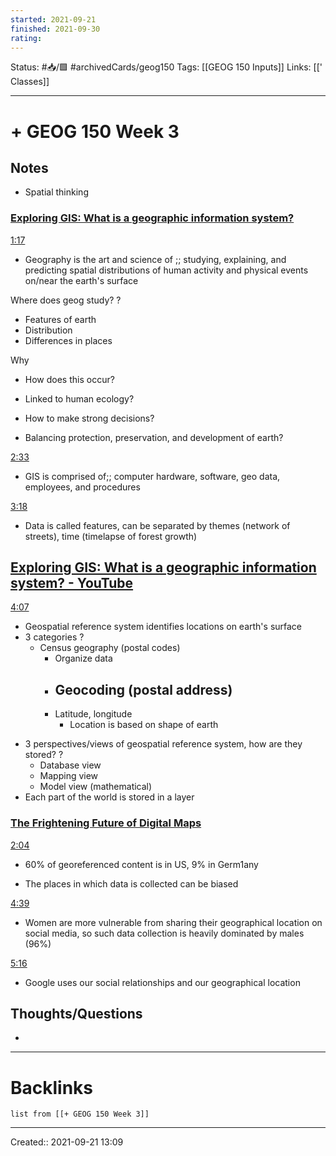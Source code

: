 ```yaml
---
started: 2021-09-21 
finished: 2021-09-30
rating:
---
```

Status: #📥/🟩  #archivedCards/geog150
Tags: [[GEOG 150 Inputs]] 
Links: [[' Classes]]
___
# + GEOG 150 Week 3

## Notes
- Spatial thinking
### [Exploring GIS: What is a geographic information system?](https://www.youtube.com/watch?v=0UmTdJNW9EI&t=31s&ab_channel=GISVideosTV)
[1:17](https://youtu.be/0UmTdJNW9EI?t=77)

- Geography is the art and science of ;; studying, explaining, and predicting spatial distributions of human activity and physical events on/near the earth's surface
<!--SR:!2021-12-07,4,170-->

Where does geog study?
?
- Features of earth
- Distribution
- Differences in places
<!--SR:!2021-12-05,2,130-->

Why
- How does this occur?
- Linked to human ecology?

- How to make strong decisions?
- Balancing protection, preservation, and development of earth?


[2:33](https://youtu.be/0UmTdJNW9EI?t=153)
- GIS is comprised of;; computer hardware, software, geo data, employees, and procedures
<!--SR:!2021-12-06,8,153-->

[3:18](https://youtu.be/0UmTdJNW9EI?t=198)
- Data is called features, can be separated by themes (network of streets), time (timelapse of forest growth)

[Exploring GIS: What is a geographic information system? - YouTube](https://www.youtube.com/watch?v=0UmTdJNW9EI&t=31s&ab_channel=GISVideosTV)
- 

[4:07](https://youtu.be/0UmTdJNW9EI?t=247)
- Geospatial reference system identifies locations on earth's surface
- 3 categories
?
  - Census geography (postal codes)
	  - Organize data
	- Geocoding (postal address)
		- 
	- Latitude, longitude
		- Location is based on shape of earth
<!--SR:!2021-12-07,9,130-->

- 3 perspectives/views of geospatial reference system, how are they stored?
?
  - Database view
  - Mapping view
  - Model view (mathematical)
- Each part of the world is stored in a layer
<!--SR:!2021-12-07,4,170-->

### [The Frightening Future of Digital Maps](https://www.youtube.com/watch?v=VhLrEAgeMs4&t=45s&ab_channel=TEDxTalks)
[2:04](https://youtu.be/VhLrEAgeMs4?t=124)
- 60% of georeferenced content is in US, 9% in Germ1any

- The places in which data is collected can be biased 

[4:39](https://youtu.be/VhLrEAgeMs4?t=279)
- Women are more vulnerable from sharing their geographical location on social media, so such data collection is heavily dominated by males (96%)

[5:16](https://youtu.be/VhLrEAgeMs4?t=316)
- Google uses our social relationships and our geographical location
## Thoughts/Questions
- 
___
# Backlinks
```dataview
list from [[+ GEOG 150 Week 3]]
```
___
Created:: 2021-09-21 13:09


